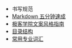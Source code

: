 - 书写规范
 - [Markdown 五分钟速成](markdown.md)
 - [极客学院文案风格指南](copywriting-guide.md)
- [目录结构](toc-struct.md)
- [常用专业词汇](glossary.md)
  